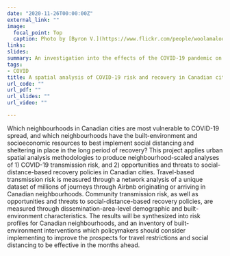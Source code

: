 ```yaml
---
date: "2020-11-26T00:00:00Z"
external_link: ""
image:
  focal_point: Top
  caption: Photo by [Byron V.](https://www.flickr.com/people/woolamaloo_gazette/)
links:
slides: 
summary: An investigation into the effects of the COVID-19 pandemic on Canadian urban neighbourhoods 
tags:
- COVID
title: A spatial analysis of COVID-19 risk and recovery in Canadian cities
url_code: ""
url_pdf: ""
url_slides: ""
url_video: ""

---
```


Which neighbourhoods in Canadian cities are most vulnerable to COVID-19 spread, and which neighbourhoods have the built-environment and socioeconomic resources to best implement social distancing and sheltering in place in the long period of recovery? This project applies urban spatial analysis methodologies to produce neighbourhood-scaled analyses of 1) COVID-19 transmission risk, and 2) opportunities and threats to social-distance-based recovery policies in Canadian cities. Travel-based transmission risk is measured through a network analysis of a unique dataset of millions of journeys through Airbnb originating or arriving in Canadian neighbourhoods. Community transmission risk, as well as opportunities and threats to social-distance-based recovery policies, are measured through dissemination-area-level demographic and built-environment characteristics. The results will be synthesized into risk profiles for Canadian neighbourhoods, and an inventory of built-environment interventions which policymakers should consider implementing to improve the prospects for travel restrictions and social distancing to be effective in the months ahead.